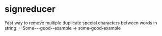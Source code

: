 # signreducer
Fast way to remove multiple duplicate special characters between words in string: --Some---good--example → some-good-example
